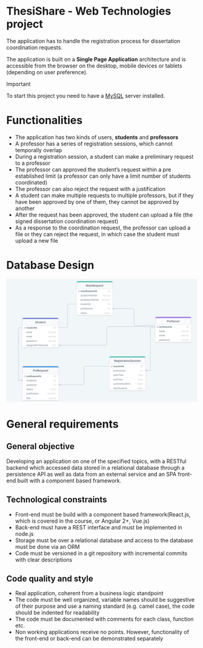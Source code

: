 # ThesiShare - Web Technologies project

The application has to handle the registration process for dissertation coordination requests.

The application is built on a **Single Page Application** architecture and is accessible from the browser on the desktop, mobile devices or tablets (depending on user preference).

> [!IMPORTANT]
> To start this project you need to have a [MySQL](https://dev.mysql.com/downloads/mysql/) server installed.

# Functionalities

-   The application has two kinds of users, **students** and **professors**
-   A professor has a series of registration sessions, which cannot temporally overlap
-   During a registration session, a student can make a preliminary request to a professor
-   The professor can approved the student’s request within a pre established limit (a professor can only have a limit number of students coordinated)
-   The professor can also reject the request with a justification
-   A student can make multiple requests to multiple professors, but if they have been approved by one of them, they cannot be approved by another
-   After the request has been approved, the student can upload a file (the signed dissertation coordination request)
-   As a response to the coordination request, the professor can upload a file or they can reject the request, in which case the student must upload a new file

# Database Design

![Database Design](./database%20design.png)

# General requirements

## General objective

Developing an application on one of the specified topics, with a RESTful backend which accessed data stored in a relational database through a persistence API as well as data from an external service and an SPA front-end built with a component based framework.

## Technological constraints

-   Front-end must be build with a component based framework(React.js, which is covered in the course, or Angular 2+, Vue.js)
-   Back-end must have a REST interface and must be implemented in node.js
-   Storage must be over a relational database and access to the database must be done via an ORM
-   Code must be versioned in a git repository with incremental commits with clear descriptions

## Code quality and style

-   Real application, coherent from a business logic standpoint
-   The code must be well organized, variable names should be suggestive of their purpose and use a naming standard (e.g. camel case), the code should be indented for readability
-   The code must be documented with comments for each class, function etc.
-   Non working applications receive no points. However, functionality of the front-end or back-end can be demonstrated separately
